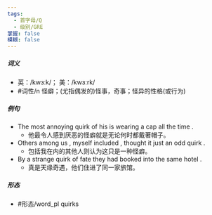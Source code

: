 ```yaml
---
tags:
  - 首字母/Q
  - 级别/GRE
掌握: false
模糊: false
---
```

##### 词义
- 英：/kwɜːk/； 美：/kwɜːrk/
- #词性/n  怪癖；(尤指偶发的)怪事，奇事；怪异的性格(或行为)
##### 例句
- The most annoying quirk of his is wearing a cap all the time .
	- 他最令人感到厌恶的怪癖就是无论何时都戴著帽子。
- Others among us , myself included , thought it just an odd quirk .
	- 包括我在内的其他人则认为这只是一种怪癖。
- By a strange quirk of fate they had booked into the same hotel .
	- 真是天缘奇遇，他们住进了同一家旅馆。
##### 形态
- #形态/word_pl quirks
